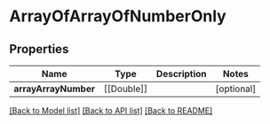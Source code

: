 # ArrayOfArrayOfNumberOnly

## Properties
Name | Type | Description | Notes
------------ | ------------- | ------------- | -------------
**arrayArrayNumber** | [[Double]] |  | [optional] 

[[Back to Model list]](../README.md#documentation-for-models) [[Back to API list]](../README.md#documentation-for-api-endpoints) [[Back to README]](../README.md)


